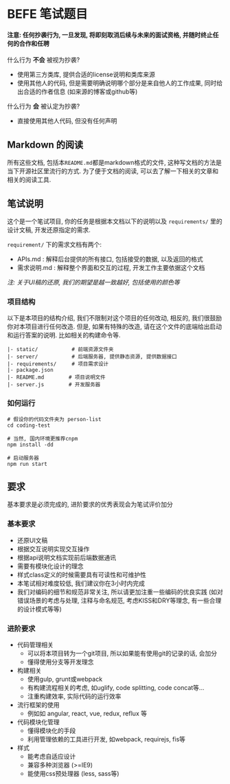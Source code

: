 # BEFE 笔试题目

#### 注意: 任何抄袭行为, 一旦发现, 将即刻取消后续与未来的面试资格, 并随时终止任何的合作和任聘

什么行为 **不会** 被视为抄袭?

- 使用第三方类库, 提供合适的license说明和类库来源 
- 使用其他人的代码, 但是需要明确说明哪个部分是来自他人的工作成果, 同时给出合适的作者信息 (如来源的博客或github等)

什么行为 **会** 被认定为抄袭?

- 直接使用其他人代码, 但没有任何声明

## Markdown 的阅读

所有这些文档, 包括本`README.md`都是markdown格式的文件, 这种写文档的方法是当下开源社区里流行的方式. 为了便于文档的阅读, 可以去了解一下相关的文章和相关的阅读工具.

## 笔试说明

这个是一个笔试项目, 你的任务是根据本文档以下的说明以及 `requirements/` 里的设计文稿, 开发还原指定的需求. 

`requirement/` 下的需求文档有两个:

- APIs.md : 解释后台提供的所有接口, 包括接受的数据, 以及返回的格式
- 需求说明.md : 解释整个界面和交互的过程, 开发工作主要依据这个文档

*注: 关于UI稿的还原, 我们的期望是越一致越好, 包括使用的颜色等*

### 项目结构

以下是本项目的结构介绍, 我们不限制对这个项目的任何改动, 相反的, 我们很鼓励你对本项目进行任何改造. 但是, 如果有特殊的改造, 请在这个文件的底端给出启动和运行答案的说明. 比如相关的构建命令等.

```
|- static/           # 前端资源文件夹
|- server/           # 后端服务器, 提供静态资源, 提供数据接口
|- requirements/     # 项目需求设计
|- package.json
|- README.md        # 项目说明文件
|- server.js        # 开发服务器
```

### 如何运行

```
# 假设你的代码文件夹为 person-list
cd coding-test

# 当然, 国内环境更推荐cnpm
npm install -dd

# 启动服务器
npm run start 
```

## 要求

基本要求是必须完成的, 进阶要求的优秀表现会为笔试评价加分

### 基本要求

- 还原UI文稿
- 根据交互说明实现交互操作
- 根据api说明文档实现前后端数据通讯
- 需要有模块化设计的理念
- 样式class定义的时候需要具有可读性和可维护性
- 本笔试相对难度较低, 我们建议你在3小时内完成
- 我们对编码的细节和规范非常关注, 所以请更加注重一些编码的优良实践 (如对错误场景的考虑与处理, 注释与命名规范, 考虑KISS和DRY等理念, 有一些合理的设计模式等等)

### 进阶要求

- 代码管理相关
    - 可以将本项目转为一个git项目, 所以如果能有使用git的记录的话, 会加分
    - 懂得使用分支等开发理念
- 构建相关
    - 使用gulp, grunt或webpack
    - 有构建流程相关的考虑, 如uglify, code splitting, code concat等...
    - 注重构建效率, 实际代码的运行效率
- 流行框架的使用
    - 例如如 angular, react, vue, redux, reflux 等
- 代码模块化管理
    - 懂得模块化的手段
    - 利用管理依赖的工具进行开发, 如webpack, requirejs, fis等
- 样式
    - 能考虑自适应设计
    - 兼容多种浏览器 (>=IE9)
    - 能使用css预处理器 (less, sass等)